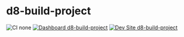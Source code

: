 # d8-build-project

![CI none](https://img.shields.io/badge/ci-none-orange.svg)
[![Dashboard d8-build-project](https://img.shields.io/badge/dashboard-d8_build_project-yellow.svg)](https://dashboard.pantheon.io/sites/5bf88066-3aa9-478c-8795-f4a93226ed91#dev/code)
[![Dev Site d8-build-project](https://img.shields.io/badge/site-d8_build_project-blue.svg)](http://dev-d8-build-project.pantheonsite.io/)